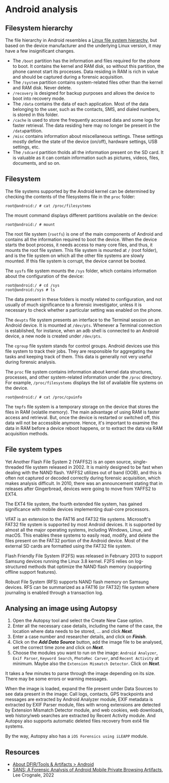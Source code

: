 # Android analysis

## Filesystem hierarchy

The file hierarchy in Android resembles a [Linux file system hierarchy](linux.md), but based on the device manufacturer and the underlying Linux version, it may have a few insignificant changes. 

* The `/boot` partition has the information and files required for the phone to boot. It contains the kernel and RAM disk, so without this
partition, the phone cannot start its processes. Data residing in RAM is rich in value and should be captured during a forensic acquisition. 
* The `/system` partition contains system-related files other than the kernel and RAM disk. Never delete.
* `/recovery` is designed for backup purposes and allows the device to boot into recovery mode.
* The `/data` contains the data of each application. Most of the data belonging to the user, such as the contacts, SMS, and dialed numbers, is
stored in this folder.
* `/cache` is used to store the frequently accessed data and some logs for faster retrieval. The data residing here may no longer be present in the `/data`partition.
* `/misc` contains information about miscellaneous settings. These settings mostly define the state of the device (on/off), hardware settings, USB settings, etc.
* The `/sdcard` partition tholds all the information present on the SD card. It is valuable as it can contain information such as pictures, videos, files, documents, and so on.

## Filesystem

The file systems supported by the Android kernel can be determined by checking the contents of the filesystems file in the `proc` folder:

    root@android:/ # cat /proc/filesystems

The mount command displays different partitions available on the device:

    root@android:/ # mount

The root file system (`rootfs`) is one of the main components of Android and contains all the information required to boot the device. When the device starts the boot process, it needs access to many core files, and thus, it mounts the root file system. This file system is mounted at `/` (root folder), and is the file system on which all the other file systems are slowly mounted. If this file system is corrupt, the device cannot be booted.

The `sysfs` file system mounts the `/sys` folder, which contains information about the configuration of the device:

    root@android:/ # cd /sys
    root@android:/sys # ls

The data present in these folders is mostly related to configuration, and not usually of much significance to a forensic investigator, unless it is necessary to check whether a particular setting was enabled on the phone.

The `devpts` file system presents an interface to the Terminal session on an Android device. It is mounted at `/dev/pts`. Whenever a Terminal connection is established, for instance, when an adb shell is connected to an Android device, a new node is created under `/dev/pts`.

The `cgroup` file system stands for control groups. Android devices use this file system to track their jobs. They are responsible for aggregating the tasks and keeping track of them. This data is generally not very useful during forensic analysis.

The `proc` file system contains information about kernel data structures, processes, and other system-related information under the `/proc` directory. For example, `/proc/filesystems` displays the list of available file systems on the device.

    root@android:/ # cat /proc/cpuinfo

The `tmpfs` file system is a temporary storage on the device that stores the files in RAM (volatile memory). The main advantage of using RAM is faster access and retrieval. But, once the device is restarted or switched off, this data will not be accessible anymore. Hence, it's important to examine the data in RAM before a device reboot happens, or to extract the data via RAM acquisition methods.

## File system types

Yet Another Flash File System 2 (YAFFS2) is an open source, single-threaded file system released in 2002. It is mainly designed to be fast when dealing with the NAND flash. YAFFS2 utilizes out of band (OOB), and this is often not captured or decoded correctly during forensic acquisition, which makes analysis difficult. In 2010, there was an announcement stating that in releases after Gingerbread, devices were going to move from YAFFS2 to EXT4. 

The EXT4 file system, the fourth extended file system, has gained significance with mobile devices implementing dual-core processors. 

VFAT is an extension to the FAT16 and FAT32 file systems. Microsoft's FAT32 file system is supported by most Android devices. It is supported by almost all the major operating systems, including Windows, Linux, and macOS. This enables these systems to easily read, modify, and delete the files present on the FAT32 portion of the Android device. Most of the external SD cards are formatted using the FAT32 file system.

Flash Friendly File System (F2FS) was released in February 2013 to support Samsung devices running the Linux 3.8 kernel. F2FS relies on log-structured methods that optimize the NAND flash memory (supporting offline support features). 

Robust File System (RFS) supports NAND flash memory on Samsung devices. RFS can be summarized as a FAT16 (or FAT32) file system where journaling is enabled through a transaction log.

## Analysing an image using Autopsy

1. Open the Autopsy tool and select the Create New Case option.
2. Enter all the necessary case details, including the name of the case, the location where data needs to be stored, ... and click ***Next***.
3. Enter a case number and researcher details, and click on ***Finish***.
4. Click on the ***Add Data Source*** button, add the image file to be analysed, set the correct time zone and click on ***Next***.
5. Choose the modules you want to run on the image: `Android Analyzer`, `Exif Parser`, `Keyword Search`, `PhotoRec Carver`, and `Recent Activity` at minimum. Maybe also the `Extension Mismatch Detector`. Click on ***Next***.

It takes a few minutes to parse through the image depending on its size. There may be some errors or warning messages.

When the image is loaded, expand the file present under Data Sources to see data present in the image: Call logs, contacts, GPS trackpoints and messages are extracted by Android Analyzer module, EXIF metadata is extracted by EXIF Parser module, files with wrong extensions are detected by Extension Mismatch Detector module, and web cookies, web downloads, web history/web searches are extracted by Recent Activity module. And Autopsy also supports automatic deleted files recovery from ext4 file systems.

By the way, Autopsy also has a `iOS Forensics using iLEAPP` module.

## Resources

* [About DFIR/Tools & Artifacts > Android](https://aboutdfir.com/toolsandartifacts/android/)
* [SANS: A Forensic Analysis of Android Mobile Private Browsing Artifacts](https://sansorg.egnyte.com/dl/t22LV8S8y9), Lee Crognale, 2022

